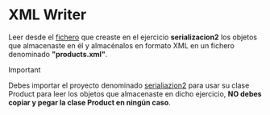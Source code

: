 # XML Writer

Leer desde el [fichero](../Serializacion2/productos.txt) que creaste en el ejercicio **serializacion2** los objetos que almacenaste en él y almacénalos en formato XML en un fichero denominado **"products.xml"**.

> [!IMPORTANT]
> Debes importar el proyecto denominado [serialiazion2](../Serializacion2/) para usar su clase Product para leer los objetos que almacenaste en dicho ejercicio, **NO debes copiar y pegar la clase Product en ningún caso**.